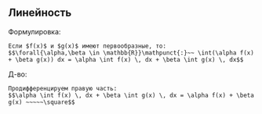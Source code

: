 ## Линейность
Формулировка:
```spoiler-markdown
Если $f(x)$ и $g(x)$ имеют первообразные, то:
$$\forall{\alpha,\beta \in \mathbb{R}}\mathpunct{:}~~ \int(\alpha f(x) + \beta g(x)) dx = \alpha \int f(x) \, dx + \beta \int g(x) \, dx$$
```

Д-во:
```spoiler-markdown
Продифференцируем правую часть:
$$\alpha \int f(x) \, dx + \beta \int g(x) \, dx = \alpha f(x) + \beta g(x) ~~~~~\square$$
```